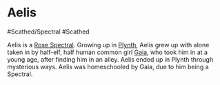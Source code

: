 # Aelis

#Scathed/Spectral #Scathed

Aelis is a [Rose Spectral](Spectrals.md#Rose%20Spectrals). Growing up in [Plynth](Plynth.md), Aelis grew up with alone taken in by half-elf, half human common girl [Gaia](Gaia.md), who took him in at a young age, after finding him in an alley. Aelis ended up in Plynth through mysterious ways. Aelis was homeschooled by Gaia, due to him being a Spectral.
